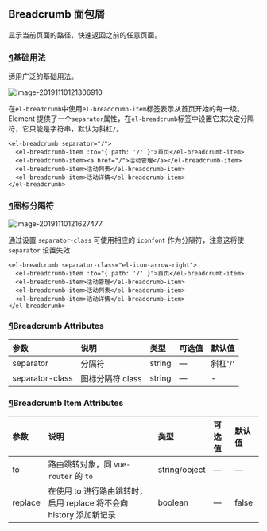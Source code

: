 ## Breadcrumb 面包屑

显示当前页面的路径，快速返回之前的任意页面。

### [¶](https://element.eleme.cn/#/zh-CN/component/breadcrumb#ji-chu-yong-fa)基础用法

适用广泛的基础用法。

![image-20191110121306910](C:\Users\EDZ\Desktop\vue\element-ui\文档说明\配图\157.png)

在`el-breadcrumb`中使用`el-breadcrumb-item`标签表示从首页开始的每一级。Element 提供了一个`separator`属性，在`el-breadcrumb`标签中设置它来决定分隔符，它只能是字符串，默认为斜杠`/`。

```
<el-breadcrumb separator="/">
  <el-breadcrumb-item :to="{ path: '/' }">首页</el-breadcrumb-item>
  <el-breadcrumb-item><a href="/">活动管理</a></el-breadcrumb-item>
  <el-breadcrumb-item>活动列表</el-breadcrumb-item>
  <el-breadcrumb-item>活动详情</el-breadcrumb-item>
</el-breadcrumb>
```

### [¶](https://element.eleme.cn/#/zh-CN/component/breadcrumb#tu-biao-fen-ge-fu)图标分隔符

![image-20191110121627477](C:\Users\EDZ\Desktop\vue\element-ui\文档说明\配图\158.png)

通过设置 `separator-class` 可使用相应的 `iconfont` 作为分隔符，注意这将使 `separator` 设置失效

```
<el-breadcrumb separator-class="el-icon-arrow-right">
  <el-breadcrumb-item :to="{ path: '/' }">首页</el-breadcrumb-item>
  <el-breadcrumb-item>活动管理</el-breadcrumb-item>
  <el-breadcrumb-item>活动列表</el-breadcrumb-item>
  <el-breadcrumb-item>活动详情</el-breadcrumb-item>
</el-breadcrumb>
```

### [¶](https://element.eleme.cn/#/zh-CN/component/breadcrumb#breadcrumb-attributes)Breadcrumb Attributes

| 参数            | 说明             | 类型   | 可选值 | 默认值  |
| :-------------- | :--------------- | :----- | :----- | :------ |
| separator       | 分隔符           | string | —      | 斜杠'/' |
| separator-class | 图标分隔符 class | string | —      | -       |

### [¶](https://element.eleme.cn/#/zh-CN/component/breadcrumb#breadcrumb-item-attributes)Breadcrumb Item Attributes

| 参数    | 说明                                                         | 类型          | 可选值 | 默认值 |
| :------ | :----------------------------------------------------------- | :------------ | :----- | :----- |
| to      | 路由跳转对象，同 `vue-router` 的 `to`                        | string/object | —      | —      |
| replace | 在使用 to 进行路由跳转时，启用 replace 将不会向 history 添加新记录 | boolean       | —      | false  |